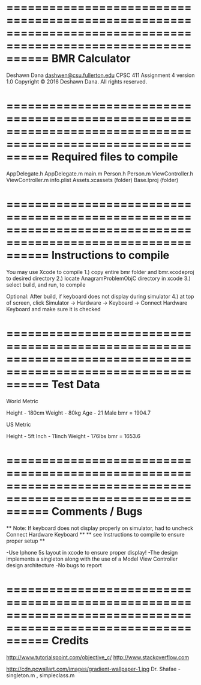 ==============================================================================================================
                                            BMR Calculator
==============================================================================================================

Deshawn Dana
dashwen@csu.fullerton.edu
CPSC 411 Assignment 4
version 1.0
Copyright © 2016 Deshawn Dana. All rights reserved.

==============================================================================================================
                                        Required files to compile
==============================================================================================================

AppDelegate.h
AppDelegate.m
main.m
Person.h
Person.m
ViewController.h
ViewController.m
info.plist
Assets.xcassets (folder)
Base.Iproj (folder)

==============================================================================================================
                                         Instructions to compile
==============================================================================================================

You may use Xcode to compile
1.) copy entire bmr folder and bmr.xcodeproj to desired directory
2.) locate AnagramProblemObjC directory in xcode
3.) select build, and run, to compile

Optional: After build, if keyboard does not display during simulator
4.) at top of screen, click Simulator -> Hardware -> Keyboard -> Connect Hardware Keyboard
    and make sure it is checked

==============================================================================================================
                                               Test Data
==============================================================================================================

World Metric

Height - 180cm
Weight - 80kg
Age - 21
Male
bmr = 1904.7

US Metric

Height - 5ft
Inch - 11inch
Weight - 176lbs
bmr = 1653.6


==============================================================================================================
                                               Comments / Bugs
==============================================================================================================

** Note: If keyboard does not display properly on simulator, had to uncheck Connect Hardware Keyboard **
** see Instructions to compile to ensure proper setup **


-Use Iphone 5s layout in xcode to ensure proper display!
-The design implements a singleton along with the use of a Model View Controller design architecture
-No bugs to report


==============================================================================================================
                                                Credits
==============================================================================================================

http://www.tutorialspoint.com/objective_c/
http://www.stackoverflow.com

http://cdn.pcwallart.com/images/gradient-wallpaper-1.jpg
Dr. Shafae - singleton.m , simpleclass.m

